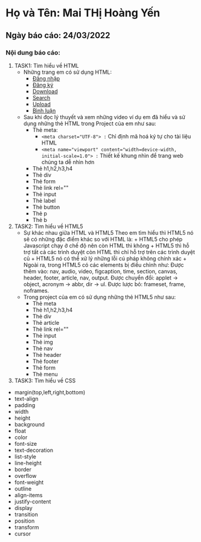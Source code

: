 # Họ và Tên: Mai THị Hoàng Yến
## Ngày báo cáo: 24/03/2022
### Nội dung báo cáo: 
1. TASK1: Tìm hiểu về HTML
   - Những trang em có sử dụng HTML:
     - [Đăng nhập](/Task1_HTML/login.html)
     - [Đăng ký](/Task1_HTML/signup.php)
     - [Download](/Task1_HTML/download.php)
     - [Search](/Task1_HTML/search.php)
     - [Upload](/Task1_HTML/upload.php)
     - [Bình luận](/Task1_HTML/comment.php)
   -  Sau khi đọc lý thuyết và xem những video ví dụ em đã hiểu và sử dụng những thẻ HTML trong Project của em như sau:
      - Thẻ meta:
        - `<meta charset="UTF-8"> :` Chỉ định mã hoá ký tự cho tài liệu HTML       
        - `<meta name="viewport" content="width=device-width, initial-scale=1.0"> :` Thiết kế khung nhìn để trang web chúng ta dễ nhìn hơn
      - Thẻ h1,h2,h3,h4
      - Thẻ div
      - Thẻ form
      - Thẻ link rel=""
      - Thẻ input
      - Thẻ label
      - Thẻ button
      - Thẻ p
      - Thẻ b
2. TASK2: Tìm hiểu về HTML5
   - Sự khác nhau giữa HTML và HTML5
      Theo em tìm hiểu thì HTML5 nó sẽ có những đặc điểm khác so với HTML là:
         + HTML5 cho phép Javascript chạy ở chế độ nên còn HTML thì không
         + HTML5 thì hỗ trợ tất cả các trình duyệt còn HTML thì chỉ hỗ trợ trên các trình duyệt cũ
         + HTML5 nó có thể xử lý những lỗi cú pháp không chính xác
         + Ngoài ra, trong HTML5 có các elements bị điều chỉnh như:
            Được thêm vào: nav, audio, video, figcaption, time, section, canvas, header, footer, article, nav, output.
            Được chuyển đổi: applet -> object, acronym -> abbr, dir -> ul.
            Được lược bỏ: frameset, frame, noframes.
   - Trong project của em có sử dụng những thẻ HTML5 như sau:
      - Thẻ meta
      - Thẻ h1,h2,h3,h4
      - Thẻ div
      - Thẻ article
      - Thẻ link rel=""
      - Thẻ input
      - Thẻ img
      - Thẻ nav
      - Thẻ header
      - Thẻ footer
      - Thẻ form
      - Thẻ menu
3. TASK3: Tìm hiểu về CSS
- margin(top,left,right,bottom)
- text-align 
- padding
- width
- height
- background
- float
- color
- font-size
- text-decoration
- list-style
- line-height
- border
- overflow
- font-weight
- outline
- align-items
- justify-content
- display
- transition
- position
- transform
- cursor
